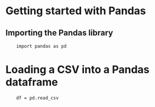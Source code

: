 # Getting started with Pandas
## Importing the Pandas library
```
    import pandas as pd
```
# Loading a CSV into a Pandas dataframe
```
    df = pd.read_csv
```